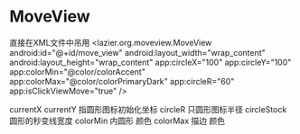 # MoveView
直接在XML文件中吊用 
 <lazier.org.moveview.MoveView
            android:id="@+id/move_view"
            android:layout_width="wrap_content"
            android:layout_height="wrap_content"
            app:circleX="100"
            app:circleY="100"
            app:colorMin="@color/colorAccent"
            app:colorMax="@color/colorPrimaryDark"
            app:circleR="60"
            app:isClickViewMove="true"
            />
            
 currentX currentY 指圆形图标初始化坐标
 circleR 只圆形图标半径 
 circleStock 圆形的秒变线宽度
 colorMin 内圆形 颜色
 colorMax 描边 颜色
